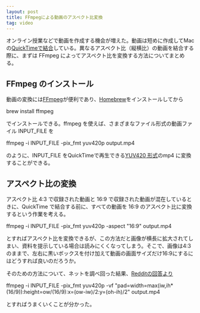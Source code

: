 ```yaml
---
layout: post
title: FFmpegによる動画のアスペクト比変換
tag: video
---
```

オンライン授業などで動画を作成する機会が増えた。動画は短めに作成してMacの[QuickTimeで結合](https://ushigyu.net/2018/06/23/quicktime-movie-combine/)している。異なるアスペクト比（縦横比）の動画を結合する際に、まずは FFmpeg によってアスペクト比を変換する方法についてまとめる。

## FFmpeg のインストール

動画の変換には[FFmpeg](https://www.ffmpeg.org/)が便利であり、[Homebrew](https://brew.sh/index_ja)をインストールしてから

brew install ffmpeg

でインストールできる。ffmpeg を使えば、さまざまなファイル形式の動画ファイル INPUT_FILE を

 ffmpeg -i INPUT_FILE -pix_fmt yuv420p output.mp4

のように、INPUT_FILE をQuickTimeで再生できる[YUV420 形式](https://ja.wikipedia.org/wiki/YUV)のmp4 に変換することができる。

## アスペクト比の変換

アスペクト比 4:3 で収録された動画と 16:9 で収録された動画が混在しているときに、QuickTime で結合する前に、すべての動画を 16:9 のアスペクト比に変換するという作業を考える。

ffmpeg -i INPUT_FILE -pix_fmt yuv420p -aspect "16:9" output.mp4

とすればアスペクト比を変換できるが、この方法だと画像が横長に拡大されてしまい、資料を提示している場合は読みにくくなってしまう。そこで、画像は4:3のままで、左右に黒いボックスを付け加えて動画の画面サイズだけ16:9にするにはどうすれば良いのだろうか。

そのための方法について、ネットを調べ回った結果、[Redditの回答より](https://www.reddit.com/r/ffmpeg/comments/lknz38/padded_dimensions_cannot_be_smaller_than_input/)

 ffmpeg -i INPUT_FILE -pix_fmt yuv420p -vf "pad=width=max(iw\,ih*(16/9)):height=ow/(16/9):x=(ow-iw)/2:y=(oh-ih)/2" output.mp4

とすればうまくいくことが分かった。
